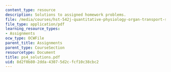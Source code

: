 ```yaml
---
content_type: resource
description: Solutions to assigned homework problems.
file: /media/courses/hst-542j-quantitative-physiology-organ-transport-systems-spring-2004/8d2f0b802dda43075d2cfcf10c38cbc2_ps4_solutions.pdf
file_type: application/pdf
learning_resource_types:
- Assignments
ocw_type: OCWFile
parent_title: Assignments
parent_type: CourseSection
resourcetype: Document
title: ps4_solutions.pdf
uid: 8d2f0b80-2dda-4307-5d2c-fcf10c38cbc2
---
```

